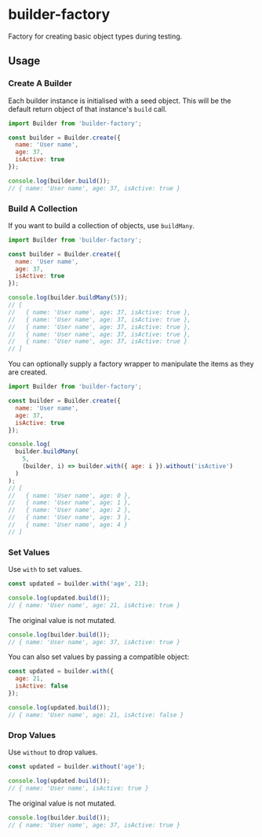# builder-factory
Factory for creating basic object types during testing.

## Usage

### Create A Builder
Each builder instance is initialised with a seed object. This will be the default return object of that instance's `build` call.

```js
import Builder from 'builder-factory';

const builder = Builder.create({
  name: 'User name',
  age: 37,
  isActive: true
});

console.log(builder.build());
// { name: 'User name', age: 37, isActive: true }
```

### Build A Collection
If you want to build a collection of objects, use `buildMany`.

```js
import Builder from 'builder-factory';

const builder = Builder.create({
  name: 'User name',
  age: 37,
  isActive: true
});

console.log(builder.buildMany(5));
// [
//   { name: 'User name', age: 37, isActive: true },
//   { name: 'User name', age: 37, isActive: true },
//   { name: 'User name', age: 37, isActive: true },
//   { name: 'User name', age: 37, isActive: true },
//   { name: 'User name', age: 37, isActive: true }
// ]
```

You can optionally supply a factory wrapper to manipulate the items as they
are created.

```js
import Builder from 'builder-factory';

const builder = Builder.create({
  name: 'User name',
  age: 37,
  isActive: true
});

console.log(
  builder.buildMany(
    5,
    (builder, i) => builder.with({ age: i }).without('isActive')
  )
);
// [
//   { name: 'User name', age: 0 },
//   { name: 'User name', age: 1 },
//   { name: 'User name', age: 2 },
//   { name: 'User name', age: 3 },
//   { name: 'User name', age: 4 }
// ]
```

### Set Values
Use `with` to set values.

```js
const updated = builder.with('age', 21);

console.log(updated.build());
// { name: 'User name', age: 21, isActive: true }
```

The original value is not mutated.
```js
console.log(builder.build());
// { name: 'User name', age: 37, isActive: true }
```

You can also set values by passing a compatible object:
```js
const updated = builder.with({
  age: 21,
  isActive: false
});

console.log(updated.build());
// { name: 'User name', age: 21, isActive: false }
```

### Drop Values
Use `without` to drop values.

```js
const updated = builder.without('age');

console.log(updated.build());
// { name: 'User name', isActive: true }
```

The original value is not mutated.
```js
console.log(builder.build());
// { name: 'User name', age: 37, isActive: true }
```
